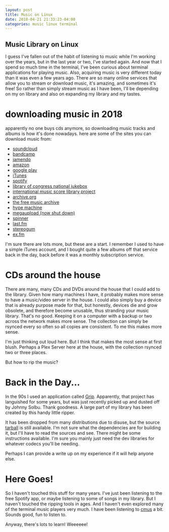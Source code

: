 ```yaml
---
layout: post
title: Music on Linux
date: 2018-04-21 21:33:23-04:00
categories: music linux terminal
---
```


## Music Library on Linux

I guess I've fallen out of the habit of listening to music while I'm working over the years, but
in the last year or two, I've started again.  And now that I spend so much time in the terminal,
I've been curious about terminal applications for playing music.  Also, acquiring music is very
different today than it was even a few years ago.  There are so many online services that allow
you to stream or download music, it's amazing, and sometimes it's free!  So rather than simply
stream music as I have been, I'll be depending on my on library and also on expanding my library
and my tastes.


# downloading music in 2018

apparently no one buys cds anymore, so downloading music tracks and albums is how it's done
nowadays.  here are some of the sites you can download music from:

* [soundcloud](https://soundcloud.com)
* [bandcamp](https://bandcamp.com)
* [jamendo](https://jamendo.com)
* [amazon](https://music.amazon.com)
* [google play](https://play.google.com/Music)
* [iTunes](https://www.apple.com/itunes)
* [spotify](https://www.spotify.com/us)
* [library of congress national jukebox](http://www.loc.gov/jukebox)
* [international music score library project](http://imslp.org)
* [archive.org](https://archive.org)
* [the free music archive](http://freemusicarchive.org)
* [hype machine](https://hypem.com)
* [megaupload (now shut down)](https://en.wikipedia.org/wiki/Megaupload)
* [spinner](http://spinnermusicdj.com)
* [last.fm](https://last.fm)
* [stereogum](https://www.stereogum.com)
* [ex.fm](http://ex.fm)

I'm sure there are lots more, but these are a start.  I remember I used to have a simple iTunes
account, and I bought quite a few albums off that service back in the day, back before it was a
monthly subscription service.

# CDs around the house

There are many, many CDs and DVDs around the house that I could add to the library.  Given how
many machines I have, it probably makes more sense to have a music/video server in the house.  I
could also simply buy a device that is already purpose made for that, but honestly, devices die
and grow obsolete, and therefore become unusable, thus stranding your music library.  That's no
good.  Keeping it on a computer with a backup or two across the network makes more sense.  The
collection can simply be rsynced every so often so all copies are consistent.  To me this makes
more sense.

I'm just thinking out loud here.  But I think that makes the most sense at first blush.  Perhaps
a Plex Server here at the house, with the collection rsynced two or three places.

But how to rip the music?

# Back in the Day...

In the 90s I used an application called [Grip](https://sourceforge.net/projects/grip/).
Apparently, that project has languished for some years, but was just recently picked up and
dusted off by Johnny Solbu.  Thank goodness.  A large part of my library has been created by
this handy little ripper.  

It has been dropped from many distributions due to disuse, but the source
[tarball](https://sourceforge.net/projects/grip/files/?source=navbar) is still available.  I'm
not sure what the dependencies are for building it, but I'll have to read the sources and see.
There might be some instructions available.  I'm sure you mainly just need the dev libraries for
whatever codecs you'll be needing.

Perhaps I can provide a write up on my experience if it will help anyone else.

# Here Goes!

So I haven't touched this stuff for many years.  I've just been listening to the free Spotify
app, or maybe listening to some of songs in my library.  But I haven't touched the ripping tools
in ages.  And I haven't even explored many of the terminal music players very much.  I have been
listening to [cmus](https://cmus.github.io/) a bit.  Sounds good, fun to listen to.  

Anyway, there's lots to learn!  Weeeeee!
